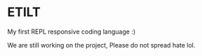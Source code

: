 # ETILT
My first REPL responsive coding language :)

We are still working on the project, Please do not spread hate lol.
